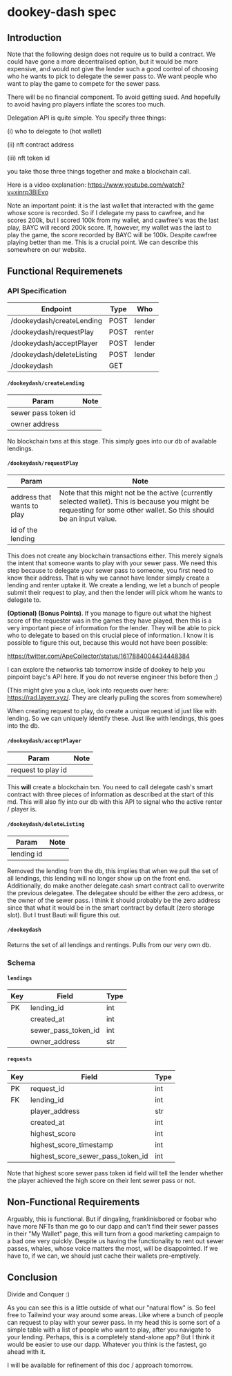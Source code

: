 # dookey-dash spec

## Introduction

Note that the following design does not require us to build a contract. We
could have gone a more decentralised option, but it would be more expensive,
and would not give the lender such a good control of choosing who he wants
to pick to delegate the sewer pass to. We want people who want to play the game
to compete for the sewer pass.

There will be no financial component. To avoid getting sued.
And hopefully to avoid having pro players inflate the scores
too much.

Delegation API is quite simple. You specify three things:

(i) who to delegate to (hot wallet)

(ii) nft contract address

(iii) nft token id

you take those three things together and make a blockchain call.

Here is a video explanation: https://www.youtube.com/watch?v=xinrp3BlEvo

Note an important point: it is the last wallet that interacted
with the game whose score is recorded. So if I delegate my
pass to cawfree, and he scores 200k, but I scored 100k
from my wallet, and cawfree's was the last play, BAYC will
record 200k score. If, however, my wallet was the last to play
the game, the score recorded by BAYC will be 100k. Despite
cawfree playing better than me. This is a crucial point. We can
describe this somewhere on our website.

## Functional Requiremenets

### API Specification

| Endpoint | Type | Who |
| -------- | ---- | --- |
| /dookeydash/createLending | POST | lender |
| /dookeydash/requestPlay | POST | renter |
| /dookeydash/acceptPlayer | POST | lender |
| /dookeydash/deleteListing | POST | lender |
| /dookeydash | GET | |

#### `/dookeydash/createLending`

| Param | Note |
| ----- | ----------- |
| sewer pass token id | |
| owner address | |

No blockchain txns at this stage. This simply goes into our db of available
lendings.

#### `/dookeydash/requestPlay`

| Param | Note |
| ----- | ----------- |
| address that wants to play | Note that this might not be the active (currently selected wallet). This is because you might be requesting for some other wallet. So this should be an input value. |
| id of the lending | |

This does not create any blockchain transactions either. This merely signals the
intent that someone wants to play with your sewer pass. We need this step because
to delegate your sewer pass to someone, you first need to know their address.
That is why we cannot have lender simply create a lending and renter uptake it.
We create a lending, we let a bunch of people submit their request to play,
and then the lender will pick whom he wants to delegate to.

**(Optional) (Bonus Points)**. If you manage to figure out what the highest
score of the requester was in the games they have played, then this is a very
important piece of information for the lender. They will be able to pick who
to delegate to based on this crucial piece of information. I know it is possible
to figure this out, because this would not have been possible:

https://twitter.com/ApeCollector/status/1617884004434448384

I can explore the networks tab tomorrow inside of dookey to help you pinpoint
bayc's API here. If you do not reverse engineer this before then ;)

(This might give you a clue, look into requests over here:
https://rad.layerr.xyz/. They are clearly pulling the scores from somewhere)

When creating request to play, do create a unique request id just like with
lending. So we can uniquely identify these. Just like with lendings, this goes
into the db.

#### `/dookeydash/acceptPlayer`

| Param | Note |
| ----- | ----------- |
| request to play id | |

This **will** create a blockchain txn. You need to call delegate cash's smart
contract with three pieces of information as described at the start of this
md. This will also fly into our db with this API to signal who the active
renter / player is.

#### `/dookeydash/deleteListing`


| Param | Note |
| ----- | ----------- |
| lending id | |

Removed the lending from the db, this implies that when we pull the set of
all lendings, this lending will no longer show up on the front end.
Additionally, do make another delegate.cash smart contract call to overwrite
the previous delegatee. The delegatee should be either the zero address, or
the owner of the sewer pass. I think it should probably be the zero address
since that what it would be in the smart contract by default (zero storage slot).
But I trust Bauti will figure this out.

#### `/dookeydash`

Returns the set of all lendings and rentings. Pulls from our very own db.

### Schema

#### `lendings`

| Key | Field | Type |
| --- | ----- | ---- |
| PK | lending_id | int |
| | created_at | int |
| | sewer_pass_token_id | int |
| | owner_address | str |

#### `requests`

| Key | Field | Type |
| --- | ----- | ---- |
| PK | request_id | int |
| FK | lending_id | int |
| | player_address | str |
| | created_at | int |
| | highest_score | int |
| | highest_score_timestamp | int |
| | highest_score_sewer_pass_token_id | int |

Note that highest score sewer pass token id field will tell the lender
whether the player achieved the high score on their lent sewer pass
or not.

## Non-Functional Requirements

Arguably, this is functional. But if dingaling, franklinisbored
or foobar who have more NFTs than me go to our dapp and can't
find their sewer passes in their "My Wallet" page, this will
turn from a good marketing campaign to a bad one very quickly.
Despite us having the functionality to rent out sewer passes,
whales, whose voice matters the most, will be disappointed. If
we have to, if we can, we should just cache their wallets 
pre-emptively.

## Conclusion

Divide and Conquer :)

As you can see this is a little outside of what our "natural flow" is. So feel
free to Tailwind your way around some areas. Like where a bunch of people can
request to play with your sewer pass. In my head this is some sort of a simple
table with a list of people who want to play, after you navigate to your lending.
Perhaps, this is a completely stand-alone app? But I think it would be easier
to use our dapp. Whatever you think is the fastest, go ahead with it.

I will be available for refinement of this doc / approach tomorrow.
